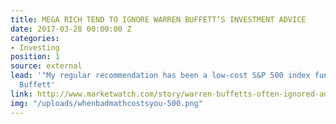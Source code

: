 ```yaml
---
title: MEGA RICH TEND TO IGNORE WARREN BUFFETT’S INVESTMENT ADVICE
date: 2017-03-28 00:00:00 Z
categories:
- Investing
position: 1
source: external
lead: '"My regular recommendation has been a low-cost S&P 500 index fund." -- Warren
  Buffett'
link: http://www.marketwatch.com/story/warren-buffetts-often-ignored-advice-to-mega-rich-investors-2017-03-13
img: "/uploads/whenbadmathcostsyou-500.png"
---
```


